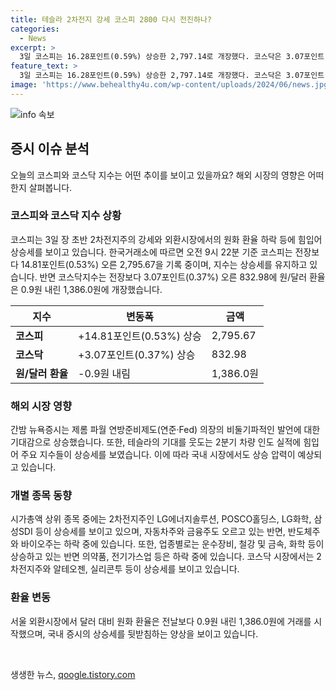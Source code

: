 ```yaml
---
title: 테슬라 2차전지 강세 코스피 2800 다시 전진하나?
categories:
  - News
excerpt: >
  3일 코스피는 16.28포인트(0.59%) 상승한 2,797.14로 개장했다. 코스닥은 3.07포인트(0.37%) 올라 832.98에 시작했고, 원/달러 환율은 1,386.0원에 개장했다. 외인과 기관이 사자행진을 이어가는 가운데, 자동차와 금융주는 상승세를 보이고 있으나 반도체주는 하락 중이다. HLB는 14% 급등했으며, 코스피200선물시장에서는 외국인이 2776억원 순매도 중이다. 미국증시는 파월 의장의 완화적 발언에 힘입어 상승했고, 국내 증시는 미국 증시와의 연관성으로 상승 압력을 받고 있다.
feature_text: >
  3일 코스피는 16.28포인트(0.59%) 상승한 2,797.14로 개장했다. 코스닥은 3.07포인트(0.37%) 올라 832.98에 시작했고, 원/달러 환율은 1,386.0원에 개장했다. 외인과 기관이 사자행진을 이어가는 가운데, 자동차와 금융주는 상승세를 보이고 있으나 반도체주는 하락 중이다. HLB는 14% 급등했으며, 코스피200선물시장에서는 외국인이 2776억원 순매도 중이다. 미국증시는 파월 의장의 완화적 발언에 힘입어 상승했고, 국내 증시는 미국 증시와의 연관성으로 상승 압력을 받고 있다.
image: 'https://www.behealthy4u.com/wp-content/uploads/2024/06/news.jpg'
---
```


<p><img src="https://www.behealthy4u.com/wp-content/uploads/2024/06/news.jpg" alt="info 속보" /></p>

<h2 data-ke-size="size26">증시 이슈 분석</h2>

<p data-ke-size="size16">오늘의 코스피와 코스닥 지수는 어떤 추이를 보이고 있을까요? 해외 시장의 영향은 어떠한지 살펴봅니다.</p>

<h3><b>코스피와 코스닥 지수 상황</b></h3>

<p data-ke-size="size16">코스피는 3일 장 초반 2차전지주의 강세와 외환시장에서의 원화 환율 하락 등에 힘입어 상승세를 보이고 있습니다. 한국거래소에 따르면 오전 9시 22분 기준 코스피는 전장보다 14.81포인트(0.53%) 오른 2,795.67을 기록 중이며, 지수는 상승세를 유지하고 있습니다. 반면 코스닥지수는 전장보다 3.07포인트(0.37%) 오른 832.98에 원/달러 환율은 0.9원 내린 1,386.0원에 개장했습니다. </p>

<table>
<thead>
<tr>
<th>지수</th>
<th>변동폭</th>
<th>금액</th>
</tr>
</thead>
<tbody>
<tr>
<td><b>코스피</b></td>
<td>+14.81포인트(0.53%) 상승</td>
<td>2,795.67</td>
</tr>
<tr>
<td><b>코스닥</b></td>
<td>+3.07포인트(0.37%) 상승</td>
<td>832.98</td>
</tr>
<tr>
<td><b>원/달러 환율</b></td>
<td>-0.9원 내림</td>
<td>1,386.0원</td>
</tr>
</tbody>
</table>

<h3><b>해외 시장 영향</b></h3>

<p data-ke-size="size16">간밤 뉴욕증시는 제롬 파월 연방준비제도(연준·Fed) 의장의 비둘기파적인 발언에 대한 기대감으로 상승했습니다. 또한, 테슬라의 기대를 웃도는 2분기 차량 인도 실적에 힘입어 주요 지수들이 상승세를 보였습니다. 이에 따라 국내 시장에서도 상승 압력이 예상되고 있습니다.</p>

<h3><b>개별 종목 동향</b></h3>

<p data-ke-size="size16">시가총액 상위 종목 중에는 2차전지주인 LG에너지솔루션, POSCO홀딩스, LG화학, 삼성SDI 등이 상승세를 보이고 있으며, 자동차주와 금융주도 오르고 있는 반면, 반도체주와 바이오주는 하락 중에 있습니다. 또한, 업종별로는 운수장비, 철강 및 금속, 화학 등이 상승하고 있는 반면 의약품, 전기가스업 등은 하락 중에 있습니다. 코스닥 시장에서는 2차전지주와 알테오젠, 실리콘투 등이 상승세를 보이고 있습니다.</p>

<h3><b>환율 변동</b></h3>

<p data-ke-size="size16">서울 외환시장에서 달러 대비 원화 환율은 전날보다 0.9원 내린 1,386.0원에 거래를 시작했으며, 국내 증시의 상승세를 뒷받침하는 양상을 보이고 있습니다. </p>

<p data-ke-size="size16">&nbsp;</p>
생생한 뉴스, <a href="https://qoogle.tistory.com" rel="dofollow">qoogle.tistory.com</a>


